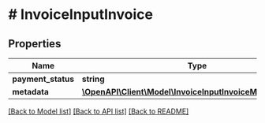 # # InvoiceInputInvoice

## Properties

Name | Type | Description | Notes
------------ | ------------- | ------------- | -------------
**payment_status** | **string** | Status | [optional]
**metadata** | [**\OpenAPI\Client\Model\InvoiceInputInvoiceMetadataInner[]**](InvoiceInputInvoiceMetadataInner.md) |  | [optional]

[[Back to Model list]](../../README.md#models) [[Back to API list]](../../README.md#endpoints) [[Back to README]](../../README.md)
